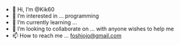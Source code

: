 - 👋 Hi, I’m @Kik60
- 👀 I’m interested in ... programming 
- 🌱 I’m currently learning ...
- 💞️ I’m looking to collaborate on ... with anyone wishes to help me
- 📫 How to reach me ... foshjojo@gmail.com

<!---
Kik60/Kik60 is a ✨ special ✨ repository because its `README.md` (this file) appears on your GitHub profile.
You can click the Preview link to take a look at your changes.
--->
